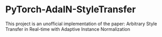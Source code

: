 # PyTorch-AdaIN-StyleTransfer
This project is an unofficial implementation of the paper: Arbitrary Style Transfer in Real-time with Adaptive Instance Normalization
